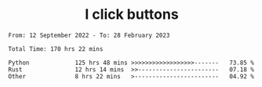 <h1 align="center">
I click buttons
</h1>

<!--START_SECTION:waka-->

```text
From: 12 September 2022 - To: 28 February 2023

Total Time: 170 hrs 22 mins

Python             125 hrs 48 mins >>>>>>>>>>>>>>>>>>-------   73.85 %
Rust               12 hrs 14 mins  >>-----------------------   07.18 %
Other              8 hrs 22 mins   >------------------------   04.92 %
```

<!--END_SECTION:waka-->
